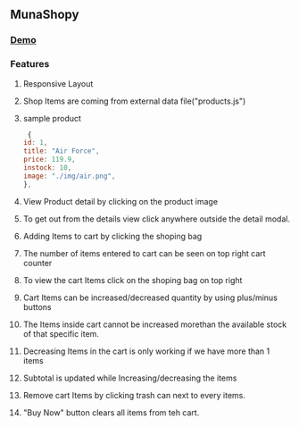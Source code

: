 ## MunaShopy

### [Demo](https://munahsopy.netlify.app/)

### Features

1.  Responsive Layout
2.  Shop Items are coming from external data file("products.js")
3.  sample product

    ```js
     {
    id: 1,
    title: "Air Force",
    price: 119.9,
    instock: 10,
    image: "./img/air.png",
    },

    ```

4.  View Product detail by clicking on the product image
5.  To get out from the details view click anywhere outside the detail modal.
6.  Adding Items to cart by clicking the shoping bag
7.  The number of items entered to cart can be seen on top right cart counter
8.  To view the cart Items click on the shoping bag on top right
9.  Cart Items can be increased/decreased quantity by using plus/minus buttons
10. The Items inside cart cannot be increased morethan the available stock of that specific item.
11. Decreasing Items in the cart is only working if we have more than 1 items
12. Subtotal is updated while Increasing/decreasing the items
13. Remove cart Items by clicking trash can next to every items.
14. "Buy Now" button clears all items from teh cart.
